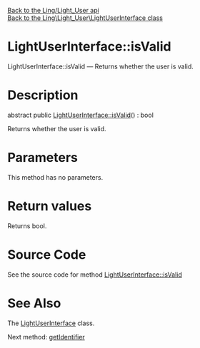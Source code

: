 [Back to the Ling/Light_User api](https://github.com/lingtalfi/Light_User/blob/master/doc/api/Ling/Light_User.md)<br>
[Back to the Ling\Light_User\LightUserInterface class](https://github.com/lingtalfi/Light_User/blob/master/doc/api/Ling/Light_User/LightUserInterface.md)


LightUserInterface::isValid
================



LightUserInterface::isValid — Returns whether the user is valid.




Description
================


abstract public [LightUserInterface::isValid](https://github.com/lingtalfi/Light_User/blob/master/doc/api/Ling/Light_User/LightUserInterface/isValid.md)() : bool




Returns whether the user is valid.




Parameters
================

This method has no parameters.


Return values
================

Returns bool.








Source Code
===========
See the source code for method [LightUserInterface::isValid](https://github.com/lingtalfi/Light_User/blob/master/LightUserInterface.php#L19-L19)


See Also
================

The [LightUserInterface](https://github.com/lingtalfi/Light_User/blob/master/doc/api/Ling/Light_User/LightUserInterface.md) class.

Next method: [getIdentifier](https://github.com/lingtalfi/Light_User/blob/master/doc/api/Ling/Light_User/LightUserInterface/getIdentifier.md)<br>

